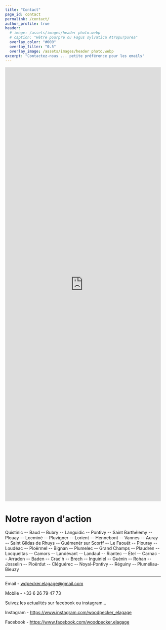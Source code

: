 ```yaml
---
title: "Contact"
page_id: contact
permalink: /contact/
author_profile: true
header:
  # image: /assets/images/header photo.webp
  # caption: "Hêtre pourpre ou Fagus sylvatica Atropurpurea"
  overlay_color: "#000"
  overlay_filter: "0.5"
  overlay_image: /assets/images/header photo.webp
excerpt: "Contactez-nous ... petite préférence pour les emails"
---
```


<iframe src="https://fm.addxt.com/form/?vf=1FAIpQLSeG8ecmD7nGBUpvTSqmiPiQL1NCDHTW-LVc78NFOAPaQtppIQ" width="100%" height="1400" frameborder="0" marginheight="0" marginwidth="0">Loading…</iframe>

# Notre rayon d'action

Quistinic -- Baud -- Bubry -- Languidic -- Pontivy -- Saint Barthélemy -- Plouay -- Locminé -- Pluvigner -- Lorient -- Hennebont -- Vannes -- Auray -- Saint Gildas de Rhuys -- Guémenér sur Scorff -- Le Faouët -- Plouray -- Loudéac -- Ploërmel -- Bignan -- Plumelec -- Grand Champs -- Plaudren -- Locqueltas -- Camors -- Landévant -- Landaul -- Riantec -- Étel -- Carnac -- Arradon -- Baden -- Crac'h -- Brech -- Inguiniel -- Guénin -- Rohan -- Josselin -- Ploërdut -- Cléguérec -- Noyal-Pontivy -- Réguiny -- Pluméliau-Bieuzy

---

Email - wdpecker.elagage@gmail.com

Mobile - +33 6 26 79 47 73

Suivez les actualités sur facebook ou instagram…

Instagram - <https://www.instagram.com/woodpecker_elagage> 

Facebook - <https://www.facebook.com/woodpecker.elagage> 
